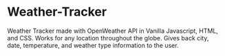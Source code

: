 # Weather-Tracker
Weather Tracker made with OpenWeather API in Vanilla Javascript, HTML, and CSS.
Works for any location throughout the globe. Gives back city, date, temperature, and weather type information to the user.
